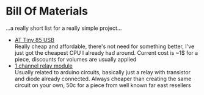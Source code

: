 # Bill Of Materials
...a really short list for a really simple project...
- [AT Tiny 85 USB](https://www.google.com/search?q=attiny85+usb)  
    Really cheap and affordable, there's not need for something better, I've just got the cheapest
    CPU I already had around. Current cost is ~1$ for a piece, discounts for volumes are usually
    applied
- [1 channel relay module](https://www.google.com/search?q=1+channel+relay+module)  
    Usually related to arduino circuits, basically just a relay with transistor and diode already
    connected. Always cheaper than creating the same circuit on your own, 50c for a piece from
    well known far east resellers
